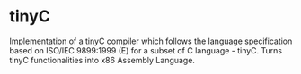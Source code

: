 # tinyC
Implementation of a tinyC compiler which follows the language specification based on ISO/IEC 9899:1999 (E) for a subset of C language - tinyC. Turns tinyC functionalities into x86 Assembly Language.
